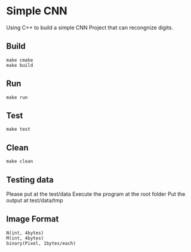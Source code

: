 Simple CNN
===

Using C++ to build a simple CNN Project that can recongnize digits.

Build
---
```
make cmake
make build
```

Run
---
```
make run
```

Test
---
```
make test
```

Clean
---
```
make clean
```

Testing data
---
Please put at the test/data
Execute the program at the root folder
Put the output at test/data/tmp

Image Format
---
```
N(int, 4bytes)
M(int, 4bytes)
binary(Pixel, 1bytes/each)
```